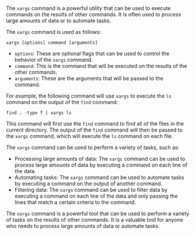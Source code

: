 # 

The `xargs` command is a powerful utility that can be used to execute commands on the results of other commands. It is often used to process large amounts of data or to automate tasks.

The `xargs` command is used as follows:

```
xargs [options] command [arguments]
```

* `options`: These are optional flags that can be used to control the behavior of the `xargs` command.
* `command`: This is the command that will be executed on the results of the other commands.
* `arguments`: These are the arguments that will be passed to the command.

For example, the following command will use `xargs` to execute the `ls` command on the output of the `find` command:

```
find . -type f | xargs ls
```

This command will first use the `find` command to find all of the files in the current directory. The output of the `find` command will then be passed to the `xargs` command, which will execute the `ls` command on each file.

The `xargs` command can be used to perform a variety of tasks, such as:

* Processing large amounts of data: The `xargs` command can be used to process large amounts of data by executing a command on each line of the data.
* Automating tasks: The `xargs` command can be used to automate tasks by executing a command on the output of another command.
* Filtering data: The `xargs` command can be used to filter data by executing a command on each line of the data and only passing the lines that match a certain criteria to the command.

The `xargs` command is a powerful tool that can be used to perform a variety of tasks on the results of other commands. It is a valuable tool for anyone who needs to process large amounts of data or automate tasks.

